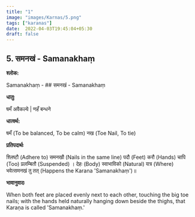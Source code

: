 ```yaml
---
title: "1"
image: "images/Karnas/5.png"
tags: ["karanas"]
date:  2022-04-03T19:45:04+05:30
draft: false
---
```


## 5. समनखं - Samanakhaṃ

**श्लोक:**


Samanakhaṃ - ## समनखं - Samanakhaṃ


**धातुः**


षमँ अवैकल्ये |
णहँ बन्धने


**धात्वर्थ:**


षमँ (To be balanced, To be calm) 
नख (Toe Nail, To tie)


**प्रतिपदार्थः**


श्लिष्टौ (Adhere to) समनखौ (Nails in the same line) पदौ (Feet) करौ (Hands) चापि (Too) प्रलम्बितौ (Suspended) । 
देहः (Body) स्वाभाविको (Natural) यत्र (Where) भवेत्समनखं तु तत् (Happens the Karana 'Samanakhaṃ')॥


**भावानुवादः**


When both feet are placed evenly next to each other, touching the big toe nails; with the hands held naturally hanging down beside the thighs, that Karaṇa is called 'Samanakhaṃ.'
